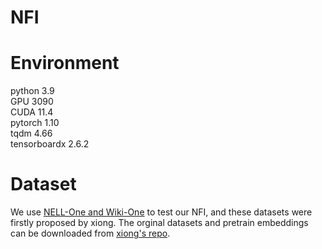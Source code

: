 # NFI
# Environment
python 3.9  
GPU 3090  
CUDA 11.4  
pytorch 1.10  
tqdm 4.66  
tensorboardx 2.6.2
# Dataset
We use [NELL-One and Wiki-One](https://drive.google.com/drive/folders/1eaF0CkFeDwC5ikIvERnJHAPvHx1gkeNG) to test our NFI, and these datasets were firstly proposed by xiong. The orginal datasets and pretrain embeddings can be downloaded from [xiong's repo](https://github.com/xiong).


